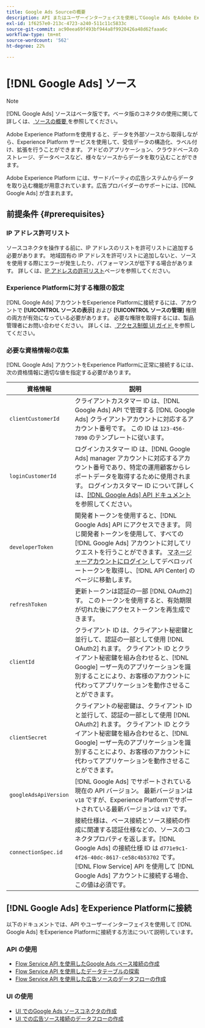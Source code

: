 ```yaml
---
title: Google Ads Sourceの概要
description: API またはユーザーインターフェイスを使用してGoogle Ads をAdobe Experience Platformに接続する方法について説明します。
exl-id: 1f6257e0-213c-4723-a240-511c11c5833c
source-git-commit: ac90eea69f493bf944a8f9920426a48d62faaa6c
workflow-type: tm+mt
source-wordcount: '562'
ht-degree: 22%

---
```


# [!DNL Google Ads] ソース

>[!NOTE]
>
>[!DNL Google Ads] ソースはベータ版です。ベータ版のコネクタの使用に関して詳しくは、[ ソースの概要 ](../../home.md#terms-and-conditions) を参照してください。

Adobe Experience Platformを使用すると、データを外部ソースから取得しながら、Experience Platform サービスを使用して、受信データの構造化、ラベル付け、拡張を行うことができます。 アドビのアプリケーション、クラウドベースのストレージ、データベースなど、様々なソースからデータを取り込むことができます。

Adobe Experience Platform には、サードパーティの広告システムからデータを取り込む機能が用意されています。広告プロバイダーのサポートには、[!DNL Google Ads] が含まれます。

## 前提条件 {#prerequisites}

### IP アドレス許可リスト

ソースコネクタを操作する前に、IP アドレスのリストを許可リストに追加する必要があります。 地域固有の IP アドレスを許可リストに追加しないと、ソースを使用する際にエラーが発生したり、パフォーマンスが低下する場合があります。 詳しくは、[IP アドレスの許可リスト](../../ip-address-allow-list.md)ページを参照してください。

### Experience Platformに対する権限の設定

[!DNL Google Ads] アカウントをExperience Platformに接続するには、アカウントで **[!UICONTROL ソースの表示]** および **[!UICONTROL ソースの管理]** 権限の両方が有効になっている必要があります。 必要な権限を取得するには、製品管理者にお問い合わせください。 詳しくは、[ アクセス制御 UI ガイド ](../../../access-control/ui/overview.md) を参照してください。

### 必要な資格情報の収集

[!DNL Google Ads] アカウントをExperience Platformに正常に接続するには、次の資格情報に適切な値を指定する必要があります。

| 資格情報 | 説明 |
| --- | --- |
| `clientCustomerId` | クライアントカスタマー ID は、[!DNL Google Ads] API で管理する [!DNL Google Ads] クライアントアカウントに対応するアカウント番号です。 この ID は `123-456-7890` のテンプレートに従います。 |
| `loginCustomerId` | ログインカスタマー ID は、[!DNL Google Ads] manager アカウントに対応するアカウント番号であり、特定の運用顧客からレポートデータを取得するために使用されます。 ログインカスタマー ID について詳しくは、[[!DNL Google Ads] API ドキュメント ](https://developers.google.com/search-ads/reporting/concepts/login-customer-id) を参照してください。 |
| `developerToken` | 開発者トークンを使用すると、[!DNL Google Ads] API にアクセスできます。 同じ開発者トークンを使用して、すべての [!DNL Google Ads] アカウントに対してリクエストを行うことができます。 [ マネージャーアカウントにログイン ](https://ads.google.com/home/tools/manager-accounts/) してデベロッパートークンを取得し、[!DNL API Center] のページに移動します。 |
| `refreshToken` | 更新トークンは認証の一部 [!DNL OAuth2] す。 このトークンを使用すると、有効期限が切れた後にアクセストークンを再生成できます。 |
| `clientId` | クライアント ID は、クライアント秘密鍵と並行して、認証の一部として使用 [!DNL OAuth2] れます。 クライアント ID とクライアント秘密鍵を組み合わせると、[!DNL Google] ーザー先のアプリケーションを識別することにより、お客様のアカウントに代わってアプリケーションを動作させることができます。 |
| `clientSecret` | クライアントの秘密鍵は、クライアント ID と並行して、認証の一部として使用 [!DNL OAuth2] れます。 クライアント ID とクライアント秘密鍵を組み合わせると、[!DNL Google] ーザー先のアプリケーションを識別することにより、お客様のアカウントに代わってアプリケーションを動作させることができます。 |
| `googleAdsApiVersion` | [!DNL Google Ads] でサポートされている現在の API バージョン。 最新バージョンは `v18` ですが、Experience Platformでサポートされている最新バージョンは `v17` です。 |
| `connectionSpec.id` | 接続仕様は、ベース接続とソース接続の作成に関連する認証仕様などの、ソースのコネクタプロパティを返します。[!DNL Google Ads] の接続仕様 ID は `d771e9c1-4f26-40dc-8617-ce58c4b53702` です。 [!DNL Flow Service] API を使用して [!DNL Google Ads] アカウントに接続する場合、この値は必須です。 |

## [!DNL Google Ads] をExperience Platformに接続

以下のドキュメントでは、API やユーザーインターフェイスを使用して [!DNL Google Ads] をExperience Platformに接続する方法について説明しています。

### API の使用

* [Flow Service API を使用したGoogle Ads ベース接続の作成](../../tutorials/api/create/advertising/ads.md)
* [Flow Service API を使用したデータテーブルの探索](../../tutorials/api/explore/tabular.md)
* [Flow Service API を使用した広告ソースのデータフローの作成](../../tutorials/api/collect/advertising.md)

### UI の使用

* [UI でのGoogle Ads ソースコネクタの作成](../../tutorials/ui/create/advertising/ads.md)
* [UI での広告ソース接続のデータフローの作成](../../tutorials/ui/dataflow/advertising.md)
